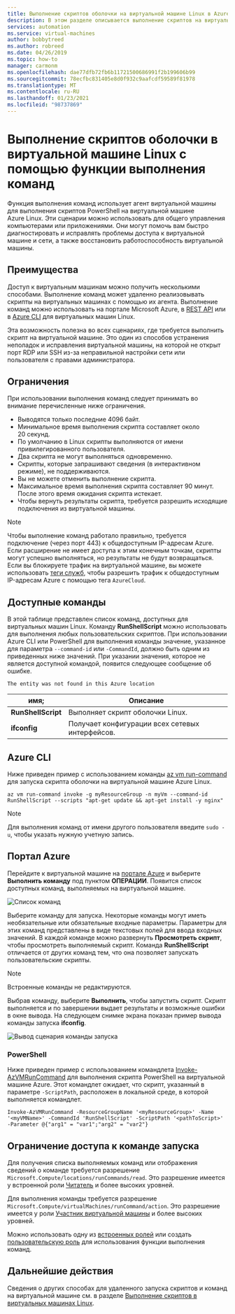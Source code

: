 ```yaml
---
title: Выполнение скриптов оболочки на виртуальной машине Linux в Azure
description: В этом разделе описывается выполнение скриптов на виртуальной машине Azure Linux с помощью функции "Выполнение команд".
services: automation
ms.service: virtual-machines
author: bobbytreed
ms.author: robreed
ms.date: 04/26/2019
ms.topic: how-to
manager: carmonm
ms.openlocfilehash: dae77dfb72fb6b11721500686991f2b199606b99
ms.sourcegitcommit: 78ecfbc831405e8d0f932c9aafcdf59589f81978
ms.translationtype: MT
ms.contentlocale: ru-RU
ms.lasthandoff: 01/23/2021
ms.locfileid: "98737869"
---
```

# <a name="run-shell-scripts-in-your-linux-vm-by-using-run-command"></a>Выполнение скриптов оболочки в виртуальной машине Linux с помощью функции выполнения команд

Функция выполнения команд использует агент виртуальной машины для выполнения скриптов PowerShell на виртуальной машине Azure Linux. Эти сценарии можно использовать для общего управления компьютерами или приложениями. Они могут помочь вам быстро диагностировать и исправлять проблемы доступа к виртуальной машине и сети, а также восстановить работоспособность виртуальной машины.

## <a name="benefits"></a>Преимущества

Доступ к виртуальным машинам можно получить несколькими способами. Выполнение команд может удаленно реализовывать скрипты на виртуальных машинах с помощью их агента. Выполнение команд можно использовать на портале Microsoft Azure, в [REST API](/rest/api/compute/virtual%20machines%20run%20commands/runcommand) или в [Azure CLI](/cli/azure/vm/run-command#az_vm_run_command_invoke) для виртуальных машин Linux.

Эта возможность полезна во всех сценариях, где требуется выполнить скрипт на виртуальной машине. Это один из способов устранения неполадок и исправления виртуальной машины, на которой не открыт порт RDP или SSH из-за неправильной настройки сети или пользователя с правами администратора.

## <a name="restrictions"></a>Ограничения

При использовании выполнения команд следует принимать во внимание перечисленные ниже ограничения.

* Выводятся только последние 4096 байт.
* Минимальное время выполнения скрипта составляет около 20 секунд.
* По умолчанию в Linux скрипты выполняются от имени привилегированного пользователя.
* Два скрипта не могут выполняться одновременно.
* Скрипты, которые запрашивают сведения (в интерактивном режиме), не поддерживаются.
* Вы не можете отменить выполнение скрипта.
* Максимальное время выполнения скрипта составляет 90 минут. После этого время ожидания скрипта истекает.
* Чтобы вернуть результаты скрипта, требуется разрешить исходящие подключения из виртуальной машины.

> [!NOTE]
> Чтобы выполнение команд работало правильно, требуется подключение (через порт 443) к общедоступным IP-адресам Azure. Если расширение не имеет доступа к этим конечным точкам, скрипты могут успешно выполняться, но результаты не будут возвращаться. Если вы блокируете трафик на виртуальной машине, вы можете использовать [теги служб](../../virtual-network/network-security-groups-overview.md#service-tags), чтобы разрешить трафик к общедоступным IP-адресам Azure с помощью тега `AzureCloud`.

## <a name="available-commands"></a>Доступные команды

В этой таблице представлен список команд, доступных для виртуальных машин Linux. Команду **RunShellScript** можно использовать для выполнения любых пользовательских скриптов. При использовании Azure CLI или PowerShell для выполнения команды значение, указанное для параметра `--command-id` или `-CommandId`, должно быть одним из приведенных ниже значений. При указании значения, которое не является доступной командой, появится следующее сообщение об ошибке.

```error
The entity was not found in this Azure location
```

|**имя**;|**Описание**|
|---|---|
|**RunShellScript**|Выполняет скрипт оболочки Linux.|
|**ifconfig**| Получает конфигурации всех сетевых интерфейсов.|

## <a name="azure-cli"></a>Azure CLI

Ниже приведен пример с использованием команды [az vm run-command](/cli/azure/vm/run-command#az_vm_run_command_invoke) для запуска скрипта оболочки на виртуальной машине Azure Linux.

```azurecli-interactive
az vm run-command invoke -g myResourceGroup -n myVm --command-id RunShellScript --scripts "apt-get update && apt-get install -y nginx"
```

> [!NOTE]
> Для выполнения команд от имени другого пользователя введите `sudo -u`, чтобы указать нужную учетную запись.

## <a name="azure-portal"></a>Портал Azure

Перейдите к виртуальной машине на [портале Azure](https://portal.azure.com) и выберите **Выполнить команду** под пунктом **ОПЕРАЦИИ**. Появится список доступных команд, выполняемых на виртуальной машине.

![Список команд](./media/run-command/run-command-list.png)

Выберите команду для запуска. Некоторые команды могут иметь необязательные или обязательные входные параметры. Параметры для этих команд представлены в виде текстовых полей для ввода входных значений. В каждой команде можно развернуть **Просмотреть скрипт**, чтобы просмотреть выполняемый скрипт. Команда **RunShellScript** отличается от других команд тем, что она позволяет запускать пользовательские скрипты.

> [!NOTE]
> Встроенные команды не редактируются.

Выбрав команду, выберите **Выполнить**, чтобы запустить скрипт. Скрипт выполняется и по завершении выдает результаты и возможные ошибки в окне вывода. На следующем снимке экрана показан пример вывода команды запуска **ifconfig**.

![Вывод сценария команды запуска](./media/run-command/run-command-script-output.png)

### <a name="powershell"></a>PowerShell

Ниже приведен пример с использованием командлета [Invoke-AzVMRunCommand](/powershell/module/az.compute/invoke-azvmruncommand) для выполнения скрипта PowerShell на виртуальной машине Azure. Этот командлет ожидает, что скрипт, указанный в параметре `-ScriptPath`, расположен в локальной среде, в которой выполняется командлет.

```powershell-interactive
Invoke-AzVMRunCommand -ResourceGroupName '<myResourceGroup>' -Name '<myVMName>' -CommandId 'RunShellScript' -ScriptPath '<pathToScript>' -Parameter @{"arg1" = "var1";"arg2" = "var2"}
```

## <a name="limiting-access-to-run-command"></a>Ограничение доступа к команде запуска

Для получения списка выполняемых команд или отображения сведений о команде требуется разрешение `Microsoft.Compute/locations/runCommands/read`. Это разрешение имеется у встроенной роли [Читатель](../../role-based-access-control/built-in-roles.md#reader) и более высоких уровней.

Для выполнения команды требуется разрешение `Microsoft.Compute/virtualMachines/runCommand/action`. Это разрешение имеется у роли [Участник виртуальной машины](../../role-based-access-control/built-in-roles.md#virtual-machine-contributor) и более высоких уровней.

Можно использовать одну из [встроенных ролей](../../role-based-access-control/built-in-roles.md) или создать [пользовательскую роль](../../role-based-access-control/custom-roles.md) для использования функции выполнения команд.

## <a name="next-steps"></a>Дальнейшие действия

Сведения о других способах для удаленного запуска скриптов и команд на виртуальной машине см. в разделе [Выполнение скриптов в виртуальных машинах Linux](run-scripts-in-vm.md).
